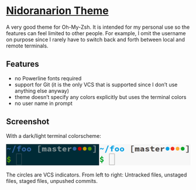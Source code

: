 # [Nidoranarion Theme](https://github.com/NicolaiRuckel/nidoranarion)

A very good theme for Oh-My-Zsh.
It is intended for my personal use so the features can feel limited to other
people. For example, I omit the username on purpose since I rarely have to
switch back and forth between local and remote terminals.

## Features

* no Powerline fonts required
* support for Git (it is the only VCS that is supported since I don’t use
  anything else anyway)
* theme doesn’t specify any colors explicitly but uses the terminal colors
* no user name in prompt

## Screenshot

With a dark/light terminal colorscheme:

![Screenshot with dark and light colorscheme](screenshot.png)

The circles are VCS indicators. From left to right: Untracked files, unstaged
files, staged files, unpushed commits.
